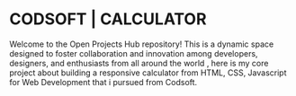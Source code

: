 # CODSOFT | CALCULATOR 

Welcome to the Open Projects Hub repository! This is a dynamic space designed to foster collaboration and innovation among developers, designers, and enthusiasts from all around the world , here is my core project about building a responsive calculator from HTML, CSS, Javascript for Web Development that i pursued from Codsoft.
